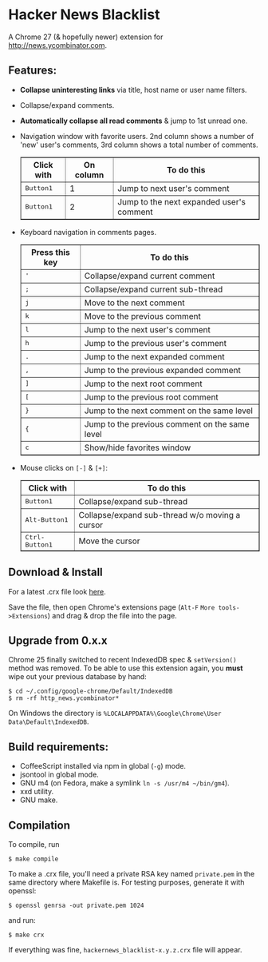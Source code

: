 # Hacker News Blacklist

A Chrome 27 (& hopefully newer) extension for
http://news.ycombinator.com.

## Features:

* __Collapse uninteresting links__ via title, host name or user name filters.
* Collapse/expand comments.
* __Automatically collapse all read comments__ & jump to 1st unread one.
* Navigation window with favorite users. 2nd column shows a number of
  'new' user's comments, 3rd column shows a total number of comments.

  <table border="1">
  <tr>
  <th>Click with</th>
  <th>On column</th>
  <th>To do this</th>
  </tr>
  <tr>
  <td><kbd>Button1</kbd></td>
  <td>1</td>
  <td>Jump to next user's comment</td>
  </tr>
  <tr>
  <td><kbd>Button1</kbd></td>
  <td>2</td>
  <td>Jump to the next expanded user's comment</td>
  </tr>
  </table>

* Keyboard navigation in comments pages.

  <table border="1">
  <tr>
  <th>Press this key</th>
  <th>To do this</th>
  </tr>
  <tr>
  <td><kbd>'</kbd></td>
  <td>Collapse/expand current comment</td>
  </tr>
  <tr>
  <td><kbd>;</kbd></td>
  <td>Collapse/expand current sub-thread</td>
  </tr>
  <tr>
  <td><kbd>j</kbd></td>
  <td>Move to the next comment</td>
  </tr>
  <tr>
  <td><kbd>k</kbd></td>
  <td>Move to the previous comment</td>
  </tr>
  <tr>
  <td><kbd>l</kbd></td>
  <td>Jump to the next user's comment</td>
  </tr>
  <tr>
  <td><kbd>h</kbd></td>
  <td>Jump to the previous user's comment</td>
  </tr>
  <tr>
  <td><kbd>.</kbd></td>
  <td>Jump to the next expanded comment</td>
  </tr>
  <tr>
  <td><kbd>,</kbd></td>
  <td>Jump to the previous expanded comment</td>
  </tr>
  <tr>
  <td><kbd>]</kbd></td>
  <td>Jump to the next root comment</td>
  </tr>
  <tr>
  <td><kbd>[</kbd></td>
  <td>Jump to the previous root comment</td>
  </tr>
  <tr>
  <td><kbd>}</kbd></td>
  <td>Jump to the next comment on the same level</td>
  </tr>
  <tr>
  <td><kbd>{</kbd></td>
  <td>Jump to the previous comment on the same level</td>
  </tr>
  <tr>
  <td><kbd>c</kbd></td>
  <td>Show/hide favorites window</td>
  </tr>
  </table>

* Mouse clicks on `[-]` & `[+]`:

  <table border="1">
  <tr>
  <th>Click with</th>
  <th>To do this</th>
  </tr>
  <tr>
  <td><kbd>Button1</kbd></td>
  <td>Collapse/expand sub-thread</td>
  </tr>
  <tr>
  <td><kbd>Alt-Button1</kbd></td>
  <td>Collapse/expand sub-thread w/o moving a cursor</td>
  </tr>
  <tr>
  <td><kbd>Ctrl-Button1</kbd></td>
  <td>Move the cursor</td>
  </tr>
  </table>


## Download & Install

For a latest .crx file look
[here](http://gromnitsky.users.sourceforge.net/js/chrome/).

Save the file, then open Chrome's extensions page (`Alt-F`
`More tools->Extensions`) and drag & drop the file into the page.

## Upgrade from 0.x.x

Chrome 25 finally switched to recent IndexedDB spec & `setVersion()`
method was removed. To be able to use this extension again, you __must__
wipe out your previous database by hand:

	$ cd ~/.config/google-chrome/Default/IndexedDB
	$ rm -rf http_news.ycombinator*

On Windows the directory is `%LOCALAPPDATA%\Google\Chrome\User Data\Default\IndexedDB`.


## Build requirements:

* CoffeeScript installed via npm in global (`-g`) mode.
* jsontool in global mode.
* GNU m4 (on Fedora, make a symlink `ln -s /usr/m4 ~/bin/gm4`).
* xxd utility.
* GNU make.


## Compilation

To compile, run

	$ make compile

To make a .crx file, you'll need a private RSA key named `private.pem`
in the same directory where Makefile is. For testing purposes, generate
it with openssl:

	$ openssl genrsa -out private.pem 1024

and run:

	$ make crx

If everything was fine, `hackernews_blacklist-x.y.z.crx` file will appear.
